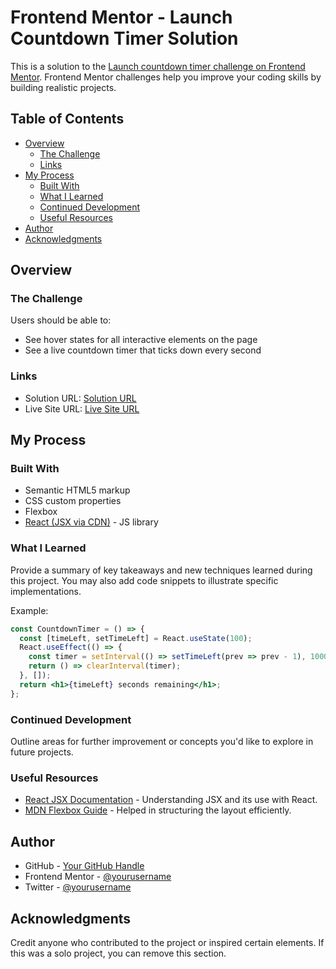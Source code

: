 # Frontend Mentor - Launch Countdown Timer Solution

This is a solution to the [Launch countdown timer challenge on Frontend Mentor](https://www.frontendmentor.io/challenges/launch-countdown-timer-N0XkGfyz-). Frontend Mentor challenges help you improve your coding skills by building realistic projects.

## Table of Contents

- [Overview](#overview)
  - [The Challenge](#the-challenge)
  - [Links](#links)
- [My Process](#my-process)
  - [Built With](#built-with)
  - [What I Learned](#what-i-learned)
  - [Continued Development](#continued-development)
  - [Useful Resources](#useful-resources)
- [Author](#author)
- [Acknowledgments](#acknowledgments)

## Overview

### The Challenge

Users should be able to:

- See hover states for all interactive elements on the page
- See a live countdown timer that ticks down every second

### Links

- Solution URL: [Solution URL](https://ezekiel673.github.io/launch-countdown-timer/)
- Live Site URL: [Live Site URL](https://github.com/ezekiel673/launch-countdown-timer)

## My Process

### Built With

- Semantic HTML5 markup
- CSS custom properties
- Flexbox
- [React (JSX via CDN)](https://reactjs.org/) - JS library

### What I Learned

Provide a summary of key takeaways and new techniques learned during this project. You may also add code snippets to illustrate specific implementations.

Example:
```jsx
const CountdownTimer = () => {
  const [timeLeft, setTimeLeft] = React.useState(100);
  React.useEffect(() => {
    const timer = setInterval(() => setTimeLeft(prev => prev - 1), 1000);
    return () => clearInterval(timer);
  }, []);
  return <h1>{timeLeft} seconds remaining</h1>;
};
```

### Continued Development

Outline areas for further improvement or concepts you'd like to explore in future projects.

### Useful Resources

- [React JSX Documentation](https://reactjs.org/docs/introducing-jsx.html) - Understanding JSX and its use with React.
- [MDN Flexbox Guide](https://developer.mozilla.org/en-US/docs/Web/CSS/CSS_Flexible_Box_Layout) - Helped in structuring the layout efficiently.

## Author

- GitHub - [Your GitHub Handle](#)
- Frontend Mentor - [@yourusername](https://www.frontendmentor.io/profile/yourusername)
- Twitter - [@yourusername](https://www.twitter.com/yourusername)

## Acknowledgments

Credit anyone who contributed to the project or inspired certain elements. If this was a solo project, you can remove this section.

